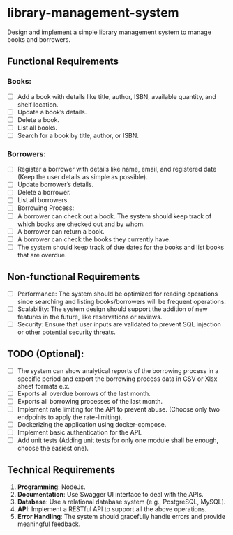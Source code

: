 # library-management-system
Design and implement a simple library management system to manage books and borrowers.

## Functional Requirements

### Books:
- [ ] Add a book with details like title, author, ISBN, available quantity, and shelf location.
- [ ] Update a book’s details.
- [ ] Delete a book.
- [ ] List all books.
- [ ] Search for a book by title, author, or ISBN.

### Borrowers:
- [ ] Register a borrower with details like name, email, and registered date (Keep the user details as simple as possible).
- [ ] Update borrower’s details.
- [ ] Delete a borrower.
- [ ] List all borrowers.
- [ ] Borrowing Process:
- [ ] A borrower can check out a book. The system should keep track of which books are checked out and by whom.
- [ ] A borrower can return a book.
- [ ] A borrower can check the books they currently have.
- [ ] The system should keep track of due dates for the books and list books that are overdue.

## Non-functional Requirements
- [ ] Performance: The system should be optimized for reading operations since searching and listing books/borrowers will be frequent operations.
- [ ] Scalability: The system design should support the addition of new features in the future, like reservations or reviews.
- [ ] Security: Ensure that user inputs are validated to prevent SQL injection or other potential security threats.

## TODO (Optional):
- [ ] The system can show analytical reports of the borrowing process in a specific period and export the borrowing process data in CSV or Xlsx sheet formats e.x.
- [ ] Exports all overdue borrows of the last month.
- [ ] Exports all borrowing processes of the last month.
- [ ] Implement rate limiting for the API to prevent abuse. (Choose only two endpoints to apply the rate-limiting).
- [ ] Dockerizing the application using docker-compose.
- [ ] Implement basic authentication for the API.
- [ ] Add unit tests (Adding unit tests for only one module shall be enough, choose the easiest one).

## Technical Requirements
1. **Programming**: NodeJs.
2. **Documentation**: Use Swagger UI interface to deal with the APIs.
3. **Database**: Use a relational database system (e.g., PostgreSQL, MySQL).
4. **API**: Implement a RESTful API to support all the above operations.
5. **Error Handling**: The system should gracefully handle errors and provide meaningful feedback.
